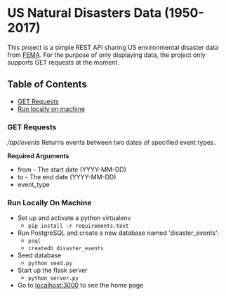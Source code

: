 # US Natural Disasters Data (1950-2017)

This project is a simple REST API sharing US environmental disaster data from [FEMA](https://FEMA.gov/). For the purpose of only displaying data, the project only supports GET requests at the moment.

## Table of Contents
* [GET Requests](#getrequest)
* [Run locally on machine](#run)


### <a name="getrequests"></a>GET Requests
*/api/events*
Returns events between two dates of specified event types.

**Required Arguments**
* from - The start date (YYYY-MM-DD)
* to - The end date (YYYY-MM-DD)
* event_type


### <a name="run"></a>Run Locally On Machine

* Set up and activate a python virtualenv
    * `pip install -r requirements.text`
* Run PostgreSQL and create a new database named 'disaster_events':
    * `psql`
    * `createdb disaster_events`
* Seed database
    * `python seed.py`
* Start up the flask server
    * `python server.py`
* Go to [localhost:3000](http://localhost:3000/) to see the home page


